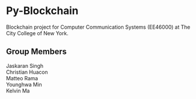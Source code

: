 # Py-Blockchain

Blockchain project for Computer Communication Systems (EE46000) at The City College of New York.  
  
## Group Members
Jaskaran Singh   
Christian Huacon  
Matteo Rama  
Younghwa Min  
Kelvin Ma  
